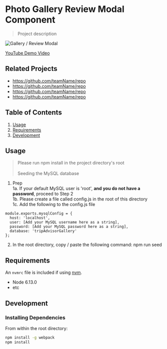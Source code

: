 # Photo Gallery Review Modal Component

> Project description

![Gallery / Review Modal](https://media.giphy.com/media/Idl9FAkqE5XDJdLKIy/giphy.gif)

<a href="https://youtu.be/KmhqD7b5MHc" target="_blank">YouTube Demo Video</a>

## Related Projects

  - https://github.com/teamName/repo
  - https://github.com/teamName/repo
  - https://github.com/teamName/repo
  - https://github.com/teamName/repo

## Table of Contents

1. [Usage](#Usage)
1. [Requirements](#requirements)
1. [Development](#development)

## Usage
> Please run npm install in the project directory's root <br/> </br>
> Seeding the MySQL database
1. Prep <br/>
  1a. If your default MySQL user is 'root', <strong>and you do not have a password</strong>, proceed to Step 2 </br>
  1b. Please create a file called config.js in the root of this directory </br>
  1c. Add the following to the config.js file </br>
  ```
  module.exports.mysqlConfig = {
    host: 'localhost',
    user: [Add your MySQL username here as a string],
    password: [Add your MySQL password here as a string],
    database: 'tripAdvisorGallery'
  };
  ```
2. In the root directory, copy / paste the following command: npm run seed

## Requirements

An `nvmrc` file is included if using [nvm](https://github.com/creationix/nvm).

- Node 6.13.0
- etc

## Development

### Installing Dependencies

From within the root directory:

```sh
npm install -g webpack
npm install
```

